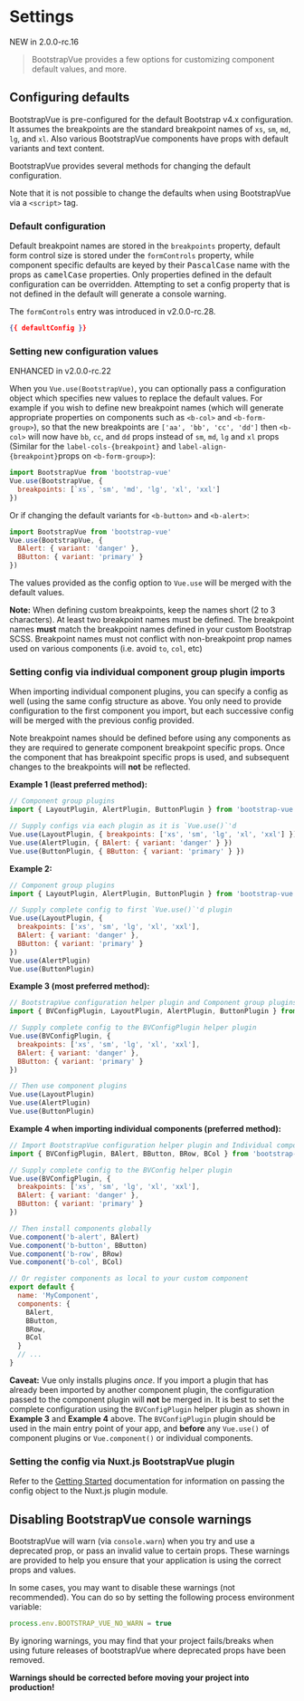 # Settings

<span class="badge badge-info small">NEW in 2.0.0-rc.16</span>

> BootstrapVue provides a few options for customizing component default values, and more.

## Configuring defaults

BootstrapVue is pre-configured for the default Bootstrap v4.x configuration. It assumes the
breakpoints are the standard breakpoint names of `xs`, `sm`, `md`, `lg`, and `xl`. Also various
BootstrapVue components have props with default variants and text content.

BootstrapVue provides several methods for changing the default configuration.

Note that it is not possible to change the defaults when using BootstrapVue via a `<script>` tag.

### Default configuration

Default breakpoint names are stored in the `breakpoints` property, default form control size is
stored under the `formControls` property, while component specific defaults are keyed by their
<samp>PascalCase</samp> name with the props as <samp>camelCase</samp> properties. Only properties
defined in the default configuration can be overridden. Attempting to set a config property that is
not defined in the default will generate a console warning.

The `formControls` entry was introduced in <span class="badge badge-info small">v2.0.0-rc.28</span>.

```json
{{ defaultConfig }}
```

### Setting new configuration values

<span class="badge badge-info small">ENHANCED in v2.0.0-rc.22</span>

When you `Vue.use(BootstrapVue)`, you can optionally pass a configuration object which specifies new
values to replace the default values. For example if you wish to define new breakpoint names (which
will generate appropriate properties on components such as `<b-col>` and `<b-form-group>`), so that
the new breakpoints are `['aa', 'bb', 'cc', 'dd']` then `<b-col>` will now have `bb`, `cc`, and `dd`
props instead of `sm`, `md`, `lg` and `xl` props (Similar for the `label-cols-{breakpoint}` and
`label-align-{breakpoint}`props on `<b-form-group>`):

```js
import BootstrapVue from 'bootstrap-vue'
Vue.use(BootstrapVue, {
  breakpoints: [`xs`, 'sm', 'md', 'lg', 'xl', 'xxl']
})
```

Or if changing the default variants for `<b-button>` and `<b-alert>`:

```js
import BootstrapVue from 'bootstrap-vue'
Vue.use(BootstrapVue, {
  BAlert: { variant: 'danger' },
  BButton: { variant: 'primary' }
})
```

The values provided as the config option to `Vue.use` will be merged with the default values.

**Note:** When defining custom breakpoints, keep the names short (2 to 3 characters). At least two
breakpoint names must be defined. The breakpoint names **must** match the breakpoint names defined
in your custom Bootstrap SCSS. Breakpoint names must not conflict with non-breakpoint prop names
used on various components (i.e. avoid `to`, `col`, etc)

### Setting config via individual component group plugin imports

When importing individual component plugins, you can specify a config as well (using the same config
structure as above. You only need to provide configuration to the first component you import, but
each successive config will be merged with the previous config provided.

Note breakpoint names should be defined before using any components as they are required to generate
component breakpoint specific props. Once the component that has breakpoint specific props is used,
and subsequent changes to the breakpoints will **not** be reflected.

**Example 1 (least preferred method):**

<!-- eslint-disable import/first, import/no-duplicates -->

```js
// Component group plugins
import { LayoutPlugin, AlertPlugin, ButtonPlugin } from 'bootstrap-vue'

// Supply configs via each plugin as it is `Vue.use()`'d
Vue.use(LayoutPlugin, { breakpoints: ['xs', 'sm', 'lg', 'xl', 'xxl'] })
Vue.use(AlertPlugin, { BAlert: { variant: 'danger' } })
Vue.use(ButtonPlugin, { BButton: { variant: 'primary' } })
```

**Example 2:**

<!-- eslint-disable import/first, import/no-duplicates -->

```js
// Component group plugins
import { LayoutPlugin, AlertPlugin, ButtonPlugin } from 'bootstrap-vue'

// Supply complete config to first `Vue.use()`'d plugin
Vue.use(LayoutPlugin, {
  breakpoints: ['xs', 'sm', 'lg', 'xl', 'xxl'],
  BAlert: { variant: 'danger' },
  BButton: { variant: 'primary' }
})
Vue.use(AlertPlugin)
Vue.use(ButtonPlugin)
```

**Example 3 (most preferred method):**

<!-- eslint-disable import/first, import/no-duplicates -->

```js
// BootstrapVue configuration helper plugin and Component group plugins
import { BVConfigPlugin, LayoutPlugin, AlertPlugin, ButtonPlugin } from 'bootstrap-vue'

// Supply complete config to the BVConfigPlugin helper plugin
Vue.use(BVConfigPlugin, {
  breakpoints: ['xs', 'sm', 'lg', 'xl', 'xxl'],
  BAlert: { variant: 'danger' },
  BButton: { variant: 'primary' }
})

// Then use component plugins
Vue.use(LayoutPlugin)
Vue.use(AlertPlugin)
Vue.use(ButtonPlugin)
```

**Example 4 when importing individual components (preferred method):**

<!-- eslint-disable import/first, import/no-duplicates -->

```js
// Import BootstrapVue configuration helper plugin and Individual components
import { BVConfigPlugin, BAlert, BButton, BRow, BCol } from 'bootstrap-vue'

// Supply complete config to the BVConfig helper plugin
Vue.use(BVConfigPlugin, {
  breakpoints: ['xs', 'sm', 'lg', 'xl', 'xxl'],
  BAlert: { variant: 'danger' },
  BButton: { variant: 'primary' }
})

// Then install components globally
Vue.component('b-alert', BAlert)
Vue.component('b-button', BButton)
Vue.component('b-row', BRow)
Vue.component('b-col', BCol)

// Or register components as local to your custom component
export default {
  name: 'MyComponent',
  components: {
    BAlert,
    BButton,
    BRow,
    BCol
  }
  // ...
}
```

**Caveat:** Vue only installs plugins _once_. If you import a plugin that has already been imported
by another component plugin, the configuration passed to the component plugin will **not** be merged
in. It is best to set the complete configuration using the `BVConfigPlugin` helper plugin as shown
in **Example 3** and **Example 4** above. The `BVConfigPlugin` plugin should be used in the main
entry point of your app, and **before** any `Vue.use()` of component plugins or `Vue.component()` or
individual components.

### Setting the config via Nuxt.js BootstrapVue plugin

Refer to the [Getting Started](/docs/#nuxtjs-plugin-module) documentation for information on passing
the config object to the Nuxt.js plugin module.

## Disabling BootstrapVue console warnings

BootstrapVue will warn (via `console.warn`) when you try and use a deprecated prop, or pass an
invalid value to certain props. These warnings are provided to help you ensure that your application
is using the correct props and values.

In some cases, you may want to disable these warnings (not recommended). You can do so by setting
the following process environment variable:

<!-- eslint-disable no-unused-vars -->

```js
process.env.BOOTSTRAP_VUE_NO_WARN = true
```

By ignoring warnings, you may find that your project fails/breaks when using future releases of
bootstrapVue where deprecated props have been removed.

**Warnings should be corrected before moving your project into production!**
